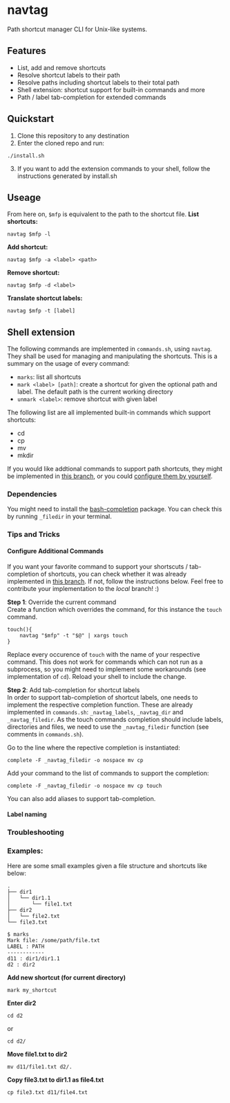 # navtag
Path shortcut manager CLI for Unix-like systems.

## Features
- List, add and remove shortcuts
- Resolve shortcut labels to their path
- Resolve paths including shortcut labels to their total path
- Shell extension: shortcut support for built-in commands and more
- Path / label tab-completion for extended commands

## Quickstart
1. Clone this repository to any destination
2. Enter the cloned repo and run:
```shell
./install.sh
```
3. If you want to add the extension commands to your shell, follow the instructions generated by install.sh
## Useage
From here on, `$mfp` is equivalent to the path to the shortcut file.
**List shortcuts:**
```shell
navtag $mfp -l
```
**Add shortcut:**
```shell
navtag $mfp -a <label> <path>
```
**Remove shortcut:**
```shell
navtag $mfp -d <label>
```
**Translate shortcut labels:**
```shell
navtag $mfp -t [label]
```
## Shell extension
The following commands are implemented in `commands.sh`, using `navtag`.
They shall be used for managing and manipulating the shortcuts.
This is a summary on the usage of every command:
- `marks`: list all shortcuts
- `mark <label> [path]`: create a shortcut for given the optional path and label. The default path is the current working directory
- `unmark <label>`: remove shortcut with given label

The following list are all implemented built-in commands which support shortcuts:
- cd
- cp
- mv
- mkdir

If you would like addtional commands to support path shortcuts, they might be implemented in [this branch](https://github.com/noahpy/navtag/tree/local), or you could [configure them by yourself](#configure-additional-commands).

### Dependencies
You might need to install the [bash-completion](https://github.com/scop/bash-completion/) package.
You can check this by running `_filedir` in your terminal.

### Tips and Tricks

#### Configure Additional Commands
If you want your favorite command to support your shortscuts / tab-completion of shortcuts, you can check whether it was already implemented in [this branch](https://github.com/noahpy/navtag/tree/local). If not, follow the instructions below. Feel free to contribute your implementation to the *local* branch! :)

**Step 1**: Override the current command \
Create a function which overrides the command, for this instance the `touch` command.
```shell
touch(){
    navtag "$mfp" -t "$@" | xargs touch
}
```
Replace every occurence of `touch` with the name of your respective command.
This does not work for commands which can not run as a subprocess, so you might need to implement some workarounds (see implementation of `cd`).
Reload your shell to include the change.

**Step 2**: Add tab-completion for shortcut labels \
In order to support tab-completion of shortcut labels, one needs to implement the respective completion function.
These are already implemented in `commands.sh`: `_navtag_labels`, `_navtag_dir` and `_navtag_filedir`. 
As the touch commands completion should include labels, directories and files, we need to use the `_navtag_filedir` function (see comments in `commands.sh`).

Go to the line where the repective completion is instantiated:
```shell
complete -F _navtag_filedir -o nospace mv cp 
```
Add your command to the list of commands to support the completion:
```shell
complete -F _navtag_filedir -o nospace mv cp touch
```
You can also add aliases to support tab-completion.


#### Label naming


### Troubleshooting

### Examples:
Here are some small examples given a file structure and shortcuts like below:
```shell
.
├── dir1
│   └── dir1.1
│       └── file1.txt
├── dir2
│   └── file2.txt
└── file3.txt
```
```shell
$ marks
Mark file: /some/path/file.txt
LABEL : PATH
------------
d11 : dir1/dir1.1
d2 : dir2
```
**Add new shortcut (for current directory)**
```shell
mark my_shortcut
```
**Enter dir2**
```shell
cd d2
```
or
```shell
cd d2/
```
**Move file1.txt to dir2**
```shell
mv d11/file1.txt d2/.
```
**Copy file3.txt to dir1.1 as file4.txt**
```shell
cp file3.txt d11/file4.txt
```

